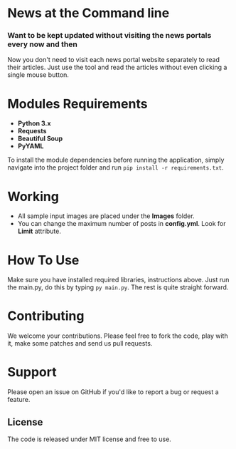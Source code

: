 # News at the Command line
### Want to be kept updated without visiting the news portals every now and then

 Now you don't need to visit each news portal website separately to read their articles. Just use the tool and read the articles without even clicking a single mouse button.


# Modules Requirements

- **Python 3.x**
- **Requests** 
- **Beautiful Soup** 
- **PyYAML**

To install the module dependencies before running the application, simply navigate into the project folder and run `pip install -r requirements.txt`.

# Working
- All sample input images are placed under the **Images** folder.
- You can change the maximum number of posts in **config.yml**. Look for **Limit** attribute.

# How To Use
 Make sure you have installed required libraries, instructions above.
 Just run the main.py, do this by typing `py main.py`. 
 The rest is quite straight forward.

# Contributing
We welcome your contributions. Please feel free to fork the code, play with it, make some patches and send us pull requests.

# Support
Please open an issue on GitHub if you'd like to report a bug or request a feature.  

## License
The code is released under MIT license and free to use.

